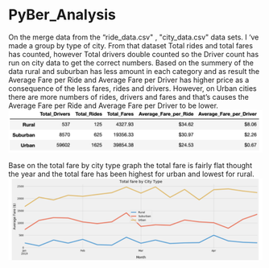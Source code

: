 # PyBer_Analysis
On the merge data from the “ride_data.csv" , "city_data.csv" data sets. I ‘ve made a group by type of city. From that dataset Total rides and total fares has counted, however Total drivers double counted so the Driver count has run on city data to get the correct numbers.
Based on the summery of the data rural and suburban has less amount in each category and as result the Average Fare per Ride and Average Fare per Driver has higher price as a consequence of the less fares, rides and drivers. However, on Urban cities there are more numbers of rides, drivers and fares and that’s causes the Average Fare per Ride and Average Fare per Driver to be lower.
![summary](https://github.com/hbostanchi/BostanchiHalleh_PyBer_Analysis/blob/master/Summary_df.png)

Base on the total fare by city type graph the total fare is fairly flat thought the year and the total fare has been highest for urban and lowest for rural.
![plot](https://github.com/hbostanchi/BostanchiHalleh_PyBer_Analysis/blob/master/lineplot.png)